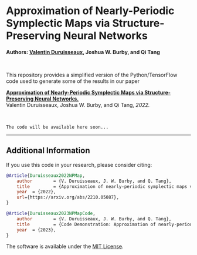 # Approximation of Nearly-Periodic Symplectic Maps via Structure-Preserving Neural Networks

**Authors: [Valentin Duruisseaux](https://sites.google.com/view/valduruisseaux), Joshua W. Burby, and Qi Tang**


<br />

This repository provides a simplified version of the Python/TensorFlow code used to generate some of the results in our paper



   [**Approximation of Nearly-Periodic Symplectic Maps via Structure-Preserving Neural Networks.**](https://arxiv.org/abs/2210.05087)
<br />
   Valentin Duruisseaux, Joshua W. Burby, and Qi Tang, *2022.*


<br />


```
The code will be available here soon...
```


<hr>

## Additional Information

If you use this code in your research, please consider citing:


```bibTeX
@Article{Duruisseaux2022NPMap,
	author        = {V. Duruisseaux, J. W. Burby, and Q. Tang},
	title         = {Approximation of nearly-periodic symplectic maps via structure-preserving neural networks},
	year  = {2022},
	url={https://arxiv.org/abs/2210.05087},
}
```
```bibTeX
@Article{Duruisseaux2023NPMapCode,
	author        = {V. Duruisseaux, J. W. Burby, and Q. Tang},
	title         = {Code Demonstration: Approximation of nearly-periodic symplectic maps via structure-preserving neural networks},
	year  = {2023},
}
```

The software is available under the [MIT License](https://github.com/vduruiss/SymplecticGyroceptron/blob/main/LICENSE).
